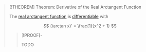 >[!THEOREM] Theorem: Derivative of the Real Arctangent Function
>
>The [real arctangent function](Real%20Arctangent%20Function.md) is [differentiable](../../../../Differentiation/Differentiability%20of%20Real%20Functions.md) with
>
>$$
>(\arctan x)' = \frac{1}{x^2 + 1}
>$$
>
>>[!PROOF]-
>>
>>TODO
>>
>